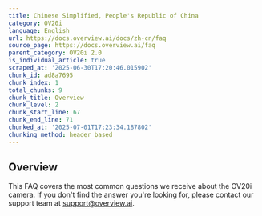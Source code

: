 ```yaml
---
title: Chinese Simplified, People's Republic of China
category: OV20i
language: English
url: https://docs.overview.ai/docs/zh-cn/faq
source_page: https://docs.overview.ai/faq
parent_category: OV20i 2.0
is_individual_article: true
scraped_at: '2025-06-30T17:20:46.015902'
chunk_id: ad8a7695
chunk_index: 1
total_chunks: 9
chunk_title: Overview
chunk_level: 2
chunk_start_line: 67
chunk_end_line: 71
chunked_at: '2025-07-01T17:23:34.187802'
chunking_method: header_based
---
```


## Overview

This FAQ covers the most common questions we receive about the OV20i camera. If you don't find the answer you're looking for, please contact our support team at support@overview.ai.
